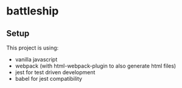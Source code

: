 # battleship

## Setup
This project is using:
- vanilla javascript
- webpack (with html-webpack-plugin to also generate html files)
- jest for test driven development
- babel for jest compatibility
